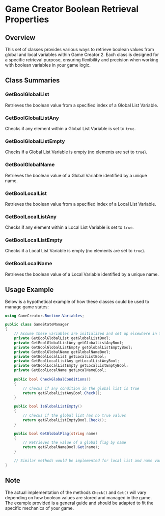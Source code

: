 
# Game Creator Boolean Retrieval Properties

## Overview
This set of classes provides various ways to retrieve boolean values from global and local variables within Game Creator 2. Each class is designed for a specific retrieval purpose, ensuring flexibility and precision when working with boolean variables in your game logic.

## Class Summaries

### GetBoolGlobalList
Retrieves the boolean value from a specified index of a Global List Variable.

### GetBoolGlobalListAny
Checks if any element within a Global List Variable is set to `true`.

### GetBoolGlobalListEmpty
Checks if a Global List Variable is empty (no elements are set to `true`).

### GetBoolGlobalName
Retrieves the boolean value of a Global Variable identified by a unique name.

### GetBoolLocalList
Retrieves the boolean value from a specified index of a Local List Variable.

### GetBoolLocalListAny
Checks if any element within a Local List Variable is set to `true`.

### GetBoolLocalListEmpty
Checks if a Local List Variable is empty (no elements are set to `true`).

### GetBoolLocalName
Retrieves the boolean value of a Local Variable identified by a unique name.

## Usage Example
Below is a hypothetical example of how these classes could be used to manage game states:

```csharp
using GameCreator.Runtime.Variables;

public class GameStateManager
{
    // Assume these variables are initialized and set up elsewhere in the game code
    private GetBoolGlobalList getGlobalListBool;
    private GetBoolGlobalListAny getGlobalListAnyBool;
    private GetBoolGlobalListEmpty getGlobalListEmptyBool;
    private GetBoolGlobalName getGlobalNameBool;
    private GetBoolLocalList getLocalListBool;
    private GetBoolLocalListAny getLocalListAnyBool;
    private GetBoolLocalListEmpty getLocalListEmptyBool;
    private GetBoolLocalName getLocalNameBool;
    
    public bool CheckGlobalConditions()
    {
        // Checks if any condition in the global list is true
        return getGlobalListAnyBool.Check();
    }

    public bool IsGlobalListEmpty()
    {
        // Checks if the global list has no true values
        return getGlobalListEmptyBool.Check();
    }

    public bool GetGlobalFlag(string name)
    {
        // Retrieves the value of a global flag by name
        return getGlobalNameBool.Get(name);
    }

    // Similar methods would be implemented for local list and name variables
}
```

## Note
The actual implementation of the methods `Check()` and `Get()` will vary depending on how boolean values are stored and managed in the game. The example provided is a general guide and should be adapted to fit the specific mechanics of your game.

